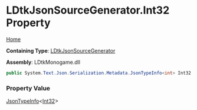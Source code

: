 # LDtkJsonSourceGenerator\.Int32 Property

[Home](../../../README.md)

**Containing Type**: [LDtkJsonSourceGenerator](../README.md)

**Assembly**: LDtkMonogame\.dll

```csharp
public System.Text.Json.Serialization.Metadata.JsonTypeInfo<int> Int32 { get; }
```

### Property Value

[JsonTypeInfo](https://docs.microsoft.com/en-us/dotnet/api/system.text.json.serialization.metadata.jsontypeinfo-1)\<[Int32](https://docs.microsoft.com/en-us/dotnet/api/system.int32)\>

